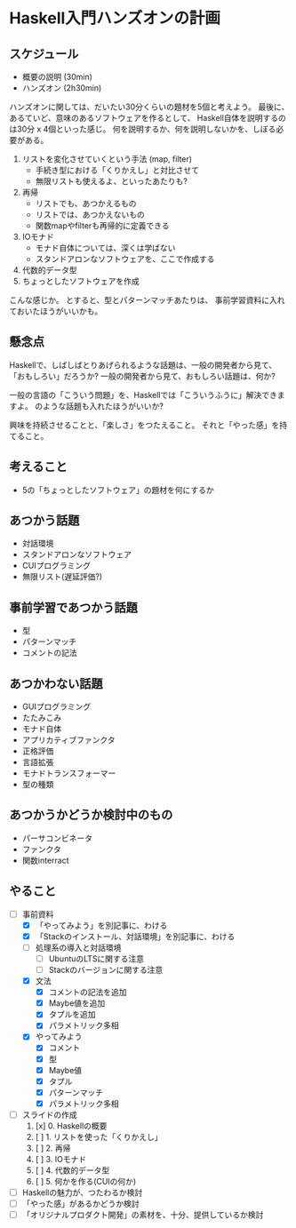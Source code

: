 Haskell入門ハンズオンの計画
===========================

スケジュール
------------

* 概要の説明 (30min)
* ハンズオン (2h30min)

ハンズオンに関しては、だいたい30分くらいの題材を5個と考えよう。
最後に、あるていど、意味のあるソフトウェアを作るとして、
Haskell自体を説明するのは30分 x 4個といった感じ。
何を説明するか、何を説明しないかを、しぼる必要がある。

1. リストを変化させていくという手法 (map, filter)
	* 手続き型における「くりかえし」と対比させて
	* 無限リストも使えるよ、といったあたりも?
2. 再帰
	* リストでも、あつかえるもの
	* リストでは、あつかえないもの
	* 関数mapやfilterも再帰的に定義できる
3. IOモナド
	* モナド自体については、深くは学ばない
	* スタンドアロンなソフトウェアを、ここで作成する
4. 代数的データ型
5. ちょっとしたソフトウェアを作成

こんな感じか。
とすると、型とパターンマッチあたりは、
事前学習資料に入れておいたほうがいいかも。

懸念点
------

Haskellで、しばしばとりあげられるような話題は、一般の開発者から見て、
「おもしろい」だろうか?
一般の開発者から見て、おもしろい話題は、何か?

一般の言語の「こういう問題」を、Haskellでは「こういうふうに」解決できますよ。
のような話題も入れたほうがいいか?

興味を持続させることと、「楽しさ」をつたえること。
それと「やった感」を持てること。

考えること
----------

* 5の「ちょっとしたソフトウェア」の題材を何にするか

あつかう話題
------------

* 対話環境
* スタンドアロンなソフトウェア
* CUIプログラミング
* 無限リスト(遅延評価?)

事前学習であつかう話題
----------------------

* 型
* パターンマッチ
* コメントの記法

あつかわない話題
----------------

* GUIプログラミング
* たたみこみ
* モナド自体
* アプリカティブファンクタ
* 正格評価
* 言語拡張
* モナドトランスフォーマー
* 型の種類

あつかうかどうか検討中のもの
----------------------------

* パーサコンビネータ
* ファンクタ
* 関数interract

やること
--------

* [ ] 事前資料
	+ [x] 「やってみよう」を別記事に、わける
	+ [x] 「Stackのインストール、対話環境」を別記事に、わける
	+ [ ] 処理系の導入と対話環境
		- [ ] UbuntuのLTSに関する注意
		- [ ] Stackのバージョンに関する注意
	+ [x] 文法
		- [x] コメントの記法を追加
		- [x] Maybe値を追加
		- [x] タプルを追加
		- [x] パラメトリック多相
	+ [x] やってみよう
		- [x] コメント
		- [x] 型
		- [x] Maybe値
		- [x] タプル
		- [x] パターンマッチ
		- [x] パラメトリック多相
* [ ] スライドの作成
	1. [x] 0. Haskellの概要
	2. [ ] 1. リストを使った「くりかえし」
	3. [ ] 2. 再帰
	4. [ ] 3. IOモナド
	5. [ ] 4. 代数的データ型
	6. [ ] 5. 何かを作る(CUIの何か)
* [ ] Haskellの魅力が、つたわるか検討
* [ ] 「やった感」があるかどうか検討
* [ ] 「オリジナルプロダクト開発」の素材を、十分、提供しているか検討
